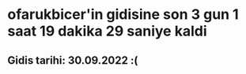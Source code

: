 # ofarukbicer'in gidisine son 3 gun 1 saat 19 dakika 29 saniye kaldi

## Gidis tarihi: 30.09.2022 :(